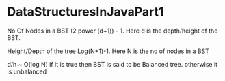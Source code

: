 # DataStructuresInJavaPart1

No Of Nodes in a BST
	(2 power (d+1)) - 1. Here d is the depth/height of the BST.

Height/Depth of the tree
	Log(N+1)-1. Here N is the no of nodes in a BST
	
d/h ~ O(log N) if it is true then BST is said to be Balanced tree. otherwise it is unbalanced